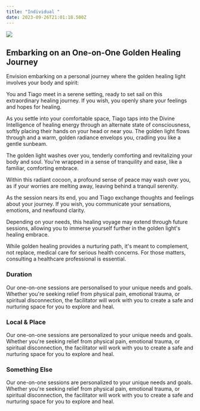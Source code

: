 ```yaml
---
title: "Individual "
date: 2023-09-26T21:01:18.500Z
---
```



![](/images/068098fc-71ef-421b-b9ba-e0785a5ff150.jpg)

## **Embarking on an One-on-One Golden Healing Journey**

Envision embarking on a personal journey where the golden healing light involves your body and spirit:

You and Tiago meet in a serene setting, ready to set sail on this extraordinary healing journey. If you wish, you openly share your feelings and hopes for healing.

As you settle into your comfortable space, Tiago taps into the Divine Intelligence of healing energy through an alternate state of consciousness, softly placing their hands on your head or near you. The golden light flows through and a warm, golden radiance envelops you, cradling you like a gentle sunbeam. 

The golden light washes over you, tenderly comforting and revitalizing your body and soul. You're wrapped in a sense of tranquility and ease, like a familiar, comforting embrace.

Within this radiant cocoon, a profound sense of peace may wash over you, as if your worries are melting away, leaving behind a tranquil serenity.

As the session nears its end, you and Tiago exchange thoughts and feelings about your journey. If you wish, you communicate your sensations, emotions, and newfound clarity.

Depending on your needs, this healing voyage may extend through future sessions, allowing you to immerse yourself further in the golden light's healing embrace.

While golden healing provides a nurturing path, it's meant to complement, not replace, medical care for serious health concerns. For those matters, consulting a healthcare professional is essential. 

### Duration

Our one-on-one sessions are personalised to your unique needs and goals. Whether you're seeking relief from physical pain, emotional trauma, or spiritual disconnection, the facilitator will work with you to create a safe and nurturing space for you to explore and heal.

### Local & Place

Our one-on-one sessions are personalized to your unique needs and goals. Whether you're seeking relief from physical pain, emotional trauma, or spiritual disconnection, the facilitator will work with you to create a safe and nurturing space for you to explore and heal.

### Something Else

Our one-on-one sessions are personalized to your unique needs and goals. Whether you're seeking relief from physical pain, emotional trauma, or spiritual disconnection, the facilitator will work with you to create a safe and nurturing space for you to explore and heal.